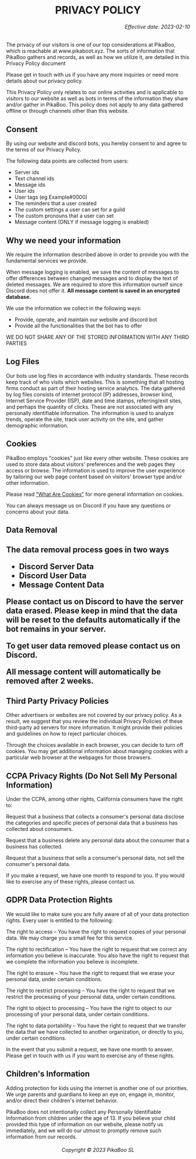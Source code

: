 <h1 align="center"><b>PRIVACY POLICY</b></h2>
<h6 align="right">Effective date: 2023-02-10</h6>
<p>The privacy of our visitors is one of our top considerations at PikaBoo, which is reachable at www.pikaboot.xyz. The sorts of information that PikaBoo gathers and records, as well as how we utilize it, are detailed in this Privacy Policy document</p>
<p>Please get in touch with us if you have any more inquiries or need more details about our privacy policy.</p>
<p>This Privacy Policy only relates to our online activities and is applicable to visitors to our website as well as bots in terms of the information they share and/or gather in PikaBoo. This policy does not apply to any data gathered offline or through channels other than this website.</p>
<h2>Consent</h2>
<p>By using our website and discord bots, you hereby consent to and agree to the terms of our Privacy Policy.</p>
<p>The following data points are collected from users:</p>
<ul>
<li>Server ids</li>
<li>Text channel ids</li>
<li>Message ids</li>
<li>User ids</li>
<li>User tags (eg Example#0000)</li>
<li>The reminders that a user created</li>
<li>The custom settings a user can set for a guild</li>
<li>The custom pronouns that a user can set</li>
<li>Message content (ONLY if message logging is enabled)</li>
</ul>
<h2>Why we need your information</h2>
<p>We require the information described above in order to provide you with the fundamental services we provide.</p>
<p>When message logging is enabled, we save the content of messages to offer differences between changed messages and to display the text of deleted messages. We are required to store this information ourself since Discord does not offer it. <strong> All message content is saved in an encrypted database. </strong></p>
<p>We use the information we collect in the following ways:</p>
<ul>
<li>Provide, operate, and maintain our website and discord bot</li>
<li>Provide all the functionalities that the bot has to offer</li>
</ul>
<p>WE DO NOT SHARE ANY OF THE STORED INFORMATION WITH ANY THIRD PARTIES</p>
<h2>Log Files</h2>
<p>Our bots use log files in accordance with industry standards. These records keep track of who visits which websites. This is something that all hosting firms conduct as part of their hosting service analytics. The data gathered by log files consists of internet protocol (IP) addresses, browser kind, Internet Service Provider (ISP), date and time stamps, referring/exit sites, and perhaps the quantity of clicks. These are not associated with any personally identifiable information. The information is used to analyze trends, operate the site, track user activity on the site, and gather demographic information.</p>
<h2>Cookies</h2>
<p>PikaBoo employs "cookies" just like every other website. These cookies are used to store data about visitors' preferences and the web pages they access or browse. The information is used to improve the user experience by tailoring our web page content based on visitors' browser type and/or other information.</p>
<p>Please read <a href="https://www.cookieconsent.com/what-are-cookies/">"What Are Cookies"</a> for more general information on cookies.</p>
<p>You can always message us on Discord if you have any questions or concerns about your data.</p>
<h2>Data Removal<h2>
<p>The data removal process goes in two ways</p>
<ul>
<li>Discord Server Data</li>
<li>Discord User Data</li>
<li>Message Content Data</li>
</ul>
<p>Please contact us on Discord to have the server data erased. Please keep in mind that the data will be reset to the defaults automatically if the bot remains in your server.</p>
<p>To get user data removed please contact us on Discord.</p>
<p>All message content will automatically be removed after 2 weeks.</p>
<h2>Third Party Privacy Policies</h2>
<p>Other advertisers or websites are not covered by our privacy policy. As a result, we suggest that you review the individual Privacy Policies of these third-party ad servers for more information. It might provide their policies and guidelines on how to reject particular choices. </p>
<p>Through the choices available in each browser, you can decide to turn off cookies. You may get additional information about managing cookies with a particular web browser at the webpages for those browsers. </p>
<h2>CCPA Privacy Rights (Do Not Sell My Personal Information)</h2>
<p>Under the CCPA, among other rights, California consumers have the right to:</p>
<p>Request that a business that collects a consumer's personal data disclose the categories and specific pieces of personal data that a business has collected about consumers.</p>
<p>Request that a business delete any personal data about the consumer that a business has collected.</p>
<p>Request that a business that sells a consumer's personal data, not sell the consumer's personal data.</p>
<p>If you make a request, we have one month to respond to you. If you would like to exercise any of these rights, please contact us.</p>
<h2>GDPR Data Protection Rights</h2>
<p>We would like to make sure you are fully aware of all of your data protection rights. Every user is entitled to the following:</p>
<p>The right to access – You have the right to request copies of your personal data. We may charge you a small fee for this service.</p>
<p>The right to rectification – You have the right to request that we correct any information you believe is inaccurate. You also have the right to request that we complete the information you believe is incomplete.</p>
<p>The right to erasure – You have the right to request that we erase your personal data, under certain conditions.</p>
<p>The right to restrict processing – You have the right to request that we restrict the processing of your personal data, under certain conditions.</p>
<p>The right to object to processing – You have the right to object to our processing of your personal data, under certain conditions.</p>
<p>The right to data portability – You have the right to request that we transfer the data that we have collected to another organization, or directly to you, under certain conditions.</p>
<p>In the event that you submit a request, we have one month to answer. Please get in touch with us if you want to exercise any of these rights.</p>
<h2>Children's Information</h2>
<p>Adding protection for kids using the internet is another one of our priorities. We urge parents and guardians to keep an eye on, engage in, monitor, and/or direct their children's internet behavior.</p>
<p>PikaBoo does not intentionally collect any Personally Identifiable Information from children under the age of 13. If you believe your child provided this type of information on our website, please notify us immediately, and we will do our utmost to promptly remove such information from our records.</p>

<h6 align="center">Copyright ©️ 2023 PikaBoo SL</h6>